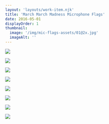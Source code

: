 ```yaml
---
layout: 'layouts/work-item.njk'
title: 'March March Madness Microphone Flags'
date: 2016-05-01
displayOrder: 1
thumbnail:
  image: '/img/mic-flags-assets/01@2x.jpg'
  imageAlt: ''
---
```


![](/img/mic-flags-assets/02@2x.jpg)

![](/img/mic-flags-assets/03@2x.jpg)

![](/img/mic-flags-assets/04@2x.jpg)

![](/img/mic-flags-assets/05@2x.jpg)

![](/img/mic-flags-assets/06@2x.jpg)

![](/img/mic-flags-assets/07@2x.jpg)

![](/img/mic-flags-assets/08@2x.jpg)

![](/img/mic-flags-assets/09@2x.jpg)
